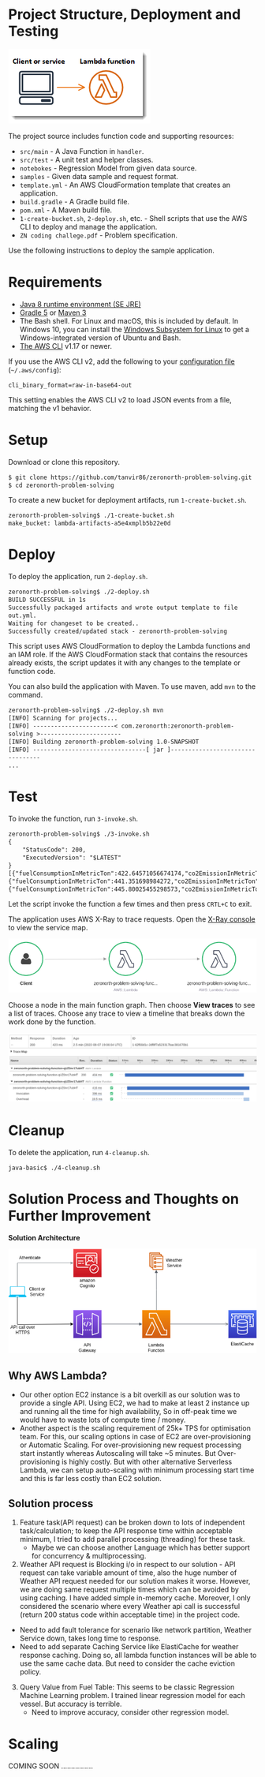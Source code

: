 # Project Structure, Deployment and Testing

![Architecture](images/sample-java-basic.png)

The project source includes function code and supporting resources:
- `src/main` - A Java Function in `handler`.
- `src/test` - A unit test and helper classes.
- `notebokes` - Regression Model from given data source.
- `samples` - Given data sample and request format.
- `template.yml` - An AWS CloudFormation template that creates an application.
- `build.gradle` - A Gradle build file.
- `pom.xml` - A Maven build file.
- `1-create-bucket.sh`, `2-deploy.sh`, etc. - Shell scripts that use the AWS CLI to deploy and manage the application.
- `ZN coding challege.pdf` - Problem specification.

Use the following instructions to deploy the sample application.

# Requirements
- [Java 8 runtime environment (SE JRE)](https://www.oracle.com/java/technologies/javase-downloads.html)
- [Gradle 5](https://gradle.org/releases/) or [Maven 3](https://maven.apache.org/docs/history.html)
- The Bash shell. For Linux and macOS, this is included by default. In Windows 10, you can install the [Windows Subsystem for Linux](https://docs.microsoft.com/en-us/windows/wsl/install-win10) to get a Windows-integrated version of Ubuntu and Bash.
- [The AWS CLI](https://docs.aws.amazon.com/cli/latest/userguide/cli-chap-install.html) v1.17 or newer.

If you use the AWS CLI v2, add the following to your [configuration file](https://docs.aws.amazon.com/cli/latest/userguide/cli-configure-files.html) (`~/.aws/config`):

```
cli_binary_format=raw-in-base64-out
```

This setting enables the AWS CLI v2 to load JSON events from a file, matching the v1 behavior.

# Setup
Download or clone this repository.

    $ git clone https://github.com/tanvir86/zeronorth-problem-solving.git
    $ cd zeronorth-problem-solving

To create a new bucket for deployment artifacts, run `1-create-bucket.sh`.

    zeronorth-problem-solving$ ./1-create-bucket.sh
    make_bucket: lambda-artifacts-a5e4xmplb5b22e0d

# Deploy
To deploy the application, run `2-deploy.sh`.

    zeronorth-problem-solving$ ./2-deploy.sh
    BUILD SUCCESSFUL in 1s
    Successfully packaged artifacts and wrote output template to file out.yml.
    Waiting for changeset to be created..
    Successfully created/updated stack - zeronorth-problem-solving

This script uses AWS CloudFormation to deploy the Lambda functions and an IAM role. If the AWS CloudFormation stack that contains the resources already exists, the script updates it with any changes to the template or function code.

You can also build the application with Maven. To use maven, add `mvn` to the command.

    zeronorth-problem-solving$ ./2-deploy.sh mvn
    [INFO] Scanning for projects...
    [INFO] -----------------------< com.zeronorth:zeronorth-problem-solving >-----------------------
    [INFO] Building zeronorth-problem-solving 1.0-SNAPSHOT
    [INFO] --------------------------------[ jar ]---------------------------------
    ...

# Test
To invoke the function, run `3-invoke.sh`.

    zeronorth-problem-solving$ ./3-invoke.sh
    {
        "StatusCode": 200,
        "ExecutedVersion": "$LATEST"
    }
    [{"fuelConsumptionInMetricTon":422.64571056674174,"co2EmissionInMetricTon":1316.1187773685406,"eco":true},{"fuelConsumptionInMetricTon":441.351698984272,"co2EmissionInMetricTon":1374.36922683492,"eco":false},{"fuelConsumptionInMetricTon":445.80025455298573,"co2EmissionInMetricTon":1388.2220292407474,"eco":false}]

Let the script invoke the function a few times and then press `CRTL+C` to exit.

The application uses AWS X-Ray to trace requests. Open the [X-Ray console](https://console.aws.amazon.com/xray/home#/service-map) to view the service map.

![Service Map](images/service-map.png)

Choose a node in the main function graph. Then choose **View traces** to see a list of traces. Choose any trace to view a timeline that breaks down the work done by the function.

![Trace](images/trace.png)


# Cleanup
To delete the application, run `4-cleanup.sh`.

    java-basic$ ./4-cleanup.sh


# Solution Process and Thoughts on Further Improvement
**Solution Architecture**

![Solution Architecture](images/Solution%20Architecture.png)

## Why AWS Lambda?
- Our other option EC2 instance is a bit overkill as  our solution was to provide a single API. Using EC2, we had to make at least 2 instance up and running all the time for high availability, So in off-peak time we would have to waste lots of compute time / money.
- Another aspect is the scaling requirement of 25k+ TPS for optimisation team. For this, our scaling options in case of EC2 are over-provisioning or Automatic Scaling. For over-provisioning new request processing start instantly whereas Autoscaling will take ~5 minutes. But Over-provisioning is highly costly. But with other alternative Serverless Lambda, we can setup auto-scaling with minimum processing start time and this is far less costly than EC2 solution.  

## Solution process
1. Feature task(API request) can be broken down to lots of independent task/calculation; to keep the API response time within acceptable minimum, I tried to add parallel processing (threading) for these task.
   - Maybe we can choose another Language which has better support for concurrency & multiprocessing.
2. Weather API request is Blocking i/o in respect to our solution - API request can take variable amount of time, also the huge number of Weather API request needed for our solution makes it worse. However, we are doing same request multiple times which can be avoided by using caching. I have added simple in-memory cache. Moreover, I only considered the scenario where every Weather api call is successful (return 200 status code within acceptable time) in the project code.
  - Need to add fault tolerance for scenario like network partition, Weather Service down, takes long time to response.
  - Need to add separate Caching Service like ElastiCache for weather response caching. Doing so, all lambda function instances will be able to use the same cache data. But need to consider the cache eviction policy.
3. Query Value from Fuel Table: This seems to be classic Regression Machine Learning problem. I trained linear regression model for each vessel. But accuracy is terrible.
   - Need to improve accuracy, consider other regression model.

# Scaling
COMING SOON ................

